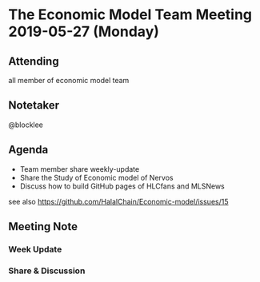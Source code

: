 # The Economic Model Team Meeting 2019-05-27 (Monday)

## Attending
all member of economic model team

## Notetaker
@blocklee

## Agenda

- Team member share weekly-update
- Share the Study of Economic model of Nervos
- Discuss how to build GitHub pages of HLCfans and MLSNews

see also https://github.com/HalalChain/Economic-model/issues/15

## Meeting Note

### Week Update



### Share & Discussion


